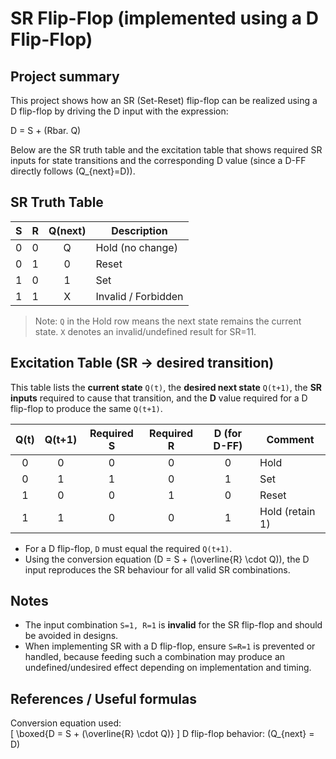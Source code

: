 # SR Flip-Flop (implemented using a D Flip-Flop)

## Project summary
This project shows how an SR (Set-Reset) flip-flop can be realized using a D flip-flop by driving the D input with the expression:

D = S + (Rbar. Q)

Below are the SR truth table and the excitation table that shows required SR inputs for state transitions and the corresponding D value (since a D-FF directly follows \(Q_{next}=D\)).

## SR Truth Table

| S | R | Q(next) | Description        |
|:-:|:-:|:-------:|--------------------|
| 0 | 0 |   Q     | Hold (no change)   |
| 0 | 1 |   0     | Reset              |
| 1 | 0 |   1     | Set                |
| 1 | 1 |   X     | Invalid / Forbidden|

> Note: `Q` in the Hold row means the next state remains the current state. `X` denotes an invalid/undefined result for SR=11.

## Excitation Table (SR → desired transition)  
This table lists the **current state** `Q(t)`, the **desired next state** `Q(t+1)`, the **SR inputs** required to cause that transition, and the **D** value required for a D flip-flop to produce the same `Q(t+1)`.

| Q(t) | Q(t+1) | Required S | Required R | D (for D-FF) | Comment              |
|:----:|:------:|:----------:|:----------:|:------------:|----------------------|
| 0    | 0      | 0          | 0          | 0            | Hold                 |
| 0    | 1      | 1          | 0          | 1            | Set                  |
| 1    | 0      | 0          | 1          | 0            | Reset                |
| 1    | 1      | 0          | 0          | 1            | Hold (retain 1)      |

- For a D flip-flop, `D` must equal the required `Q(t+1)`.  
- Using the conversion equation \(D = S + (\overline{R} \cdot Q)\), the D input reproduces the SR behaviour for all valid SR combinations.

## Notes
- The input combination `S=1, R=1` is **invalid** for the SR flip-flop and should be avoided in designs.  
- When implementing SR with a D flip-flop, ensure `S=R=1` is prevented or handled, because feeding such a combination may produce an undefined/undesired effect depending on implementation and timing.

## References / Useful formulas
Conversion equation used:  
  \[
  \boxed{D = S + (\overline{R} \cdot Q)}
  \]
D flip-flop behavior: \(Q_{next} = D\)


